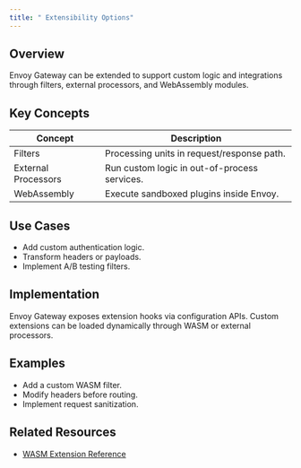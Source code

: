 ```yaml
---
title: " Extensibility Options"
---
```


## Overview
Envoy Gateway can be extended to support custom logic and integrations through filters, external processors, and WebAssembly modules.

## Key Concepts
| Concept | Description |
|----------|--------------|
| Filters | Processing units in request/response path. |
| External Processors | Run custom logic in out-of-process services. |
| WebAssembly | Execute sandboxed plugins inside Envoy. |

## Use Cases
- Add custom authentication logic.  
- Transform headers or payloads.  
- Implement A/B testing filters.  

## Implementation
Envoy Gateway exposes extension hooks via configuration APIs. Custom extensions can be loaded dynamically through WASM or external processors.

## Examples
- Add a custom WASM filter.  
- Modify headers before routing.  
- Implement request sanitization.

## Related Resources
- [WASM Extension Reference](https://www.envoyproxy.io/docs/envoy/latest/wasm)
